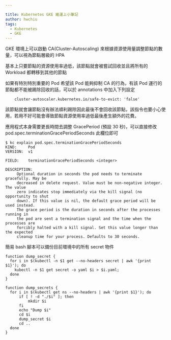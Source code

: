 ```yaml
---

title: Kubernetes GKE 維運上小筆記
author: hwchiu
tags:
  - Kubernetes
  - GKE
---
```



GKE 環境上可以啟動 CA(Cluster-Autoscaling) 來根據資源使用量調整節點的數量，可以視為節點層級的 HPA

基本上只要節點的資源使用率過低，該節點就會被嘗試回收並且將所有的 Workload 都轉移到其他的節點

如果有特別特別重要的 Pod 希望該 Pod 能夠抑制 CA 的行為，有該 Pod 運行的節點都不能被踢除回收的話，可以於
annotations 中加入下列設定
```
    cluster-autoscaler.kubernetes.io/safe-to-evict: 'false'
```
該節點就會讓節點沒有辦法順利踢除因此最後不會回收該節點，該指令也要小心使用，若用不好可能會導致節點資源使用率過低最後產生額外的花費。

應用程式本身需要更長時間去調整 GracePeriod (預設 30 秒)，可以直接修改 pod.spec.terminationGracePeriodSeconds 此欄位即可

```
$ kc explain pod.spec.terminationGracePeriodSeconds
KIND:     Pod
VERSION:  v1

FIELD:    terminationGracePeriodSeconds <integer>

DESCRIPTION:
     Optional duration in seconds the pod needs to terminate gracefully. May be
     decreased in delete request. Value must be non-negative integer. The value
     zero indicates stop immediately via the kill signal (no opportunity to shut
     down). If this value is nil, the default grace period will be used instead.
     The grace period is the duration in seconds after the processes running in
     the pod are sent a termination signal and the time when the processes are
     forcibly halted with a kill signal. Set this value longer than the expected
     cleanup time for your process. Defaults to 30 seconds.
```

簡易 bash 腳本可以備份目前環境中的所有 secret 物件

```
function dump_secret {
  for i in $(kubectl -n $1 get --no-headers secret | awk '{print $1}'); do
    kubectl -n $1 get secret -o yaml $i > $i.yaml;
  done
}

function dump_secrets {
  for i in $(kubectl get ns --no-headers | awk '{print $1}'); do
      if [ ! -d "./$i" ]; then
          mkdir $i
      fi
      echo "Dump $i"
      cd $i
      dump_secret $i
      cd ..
  done
}
```